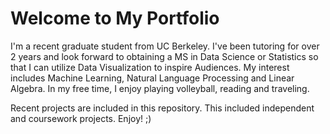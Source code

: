 # Welcome to My Portfolio

I'm a recent graduate student from UC Berkeley. I've been tutoring for over 2 years and look forward to obtaining a MS in Data Science or Statistics so that I can utilize Data Visualization to inspire Audiences. My interest includes Machine Learning, Natural Language Processing and Linear Algebra. In my free time, I enjoy playing volleyball, reading and traveling. 

Recent projects are included in this repository. This included independent and coursework projects. Enjoy! ;)


